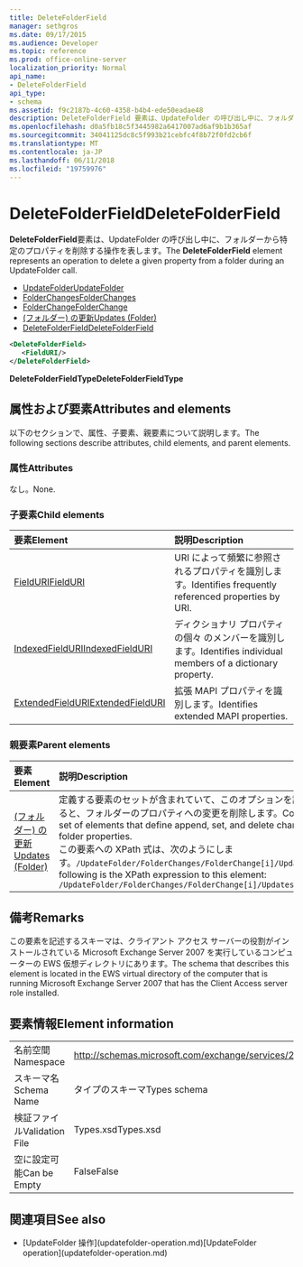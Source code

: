```yaml
---
title: DeleteFolderField
manager: sethgros
ms.date: 09/17/2015
ms.audience: Developer
ms.topic: reference
ms.prod: office-online-server
localization_priority: Normal
api_name:
- DeleteFolderField
api_type:
- schema
ms.assetid: f9c2187b-4c60-4358-b4b4-ede50eadae48
description: DeleteFolderField 要素は、UpdateFolder の呼び出し中に、フォルダーから特定のプロパティを削除する操作を表します。
ms.openlocfilehash: d0a5fb18c5f3445982a6417007ad6af9b1b365af
ms.sourcegitcommit: 34041125dc8c5f993b21cebfc4f8b72f0fd2cb6f
ms.translationtype: MT
ms.contentlocale: ja-JP
ms.lasthandoff: 06/11/2018
ms.locfileid: "19759976"
---
```

# <a name="deletefolderfield"></a><span data-ttu-id="1c819-103">DeleteFolderField</span><span class="sxs-lookup"><span data-stu-id="1c819-103">DeleteFolderField</span></span>

<span data-ttu-id="1c819-104">**DeleteFolderField**要素は、UpdateFolder の呼び出し中に、フォルダーから特定のプロパティを削除する操作を表します。</span><span class="sxs-lookup"><span data-stu-id="1c819-104">The **DeleteFolderField** element represents an operation to delete a given property from a folder during an UpdateFolder call.</span></span> 
  
- [<span data-ttu-id="1c819-105">UpdateFolder</span><span class="sxs-lookup"><span data-stu-id="1c819-105">UpdateFolder</span></span>](updatefolder.md) 
- [<span data-ttu-id="1c819-106">FolderChanges</span><span class="sxs-lookup"><span data-stu-id="1c819-106">FolderChanges</span></span>](folderchanges.md)  
- [<span data-ttu-id="1c819-107">FolderChange</span><span class="sxs-lookup"><span data-stu-id="1c819-107">FolderChange</span></span>](folderchange.md)  
- [<span data-ttu-id="1c819-108">(フォルダー) の更新</span><span class="sxs-lookup"><span data-stu-id="1c819-108">Updates (Folder)</span></span>](updates-folder.md) 
- [<span data-ttu-id="1c819-109">DeleteFolderField</span><span class="sxs-lookup"><span data-stu-id="1c819-109">DeleteFolderField</span></span>](deletefolderfield.md)
  
```xml
<DeleteFolderField>
   <FieldURI/>
</DeleteFolderField>
```

 <span data-ttu-id="1c819-110">**DeleteFolderFieldType**</span><span class="sxs-lookup"><span data-stu-id="1c819-110">**DeleteFolderFieldType**</span></span>
## <a name="attributes-and-elements"></a><span data-ttu-id="1c819-111">属性および要素</span><span class="sxs-lookup"><span data-stu-id="1c819-111">Attributes and elements</span></span>

<span data-ttu-id="1c819-112">以下のセクションで、属性、子要素、親要素について説明します。</span><span class="sxs-lookup"><span data-stu-id="1c819-112">The following sections describe attributes, child elements, and parent elements.</span></span>
  
### <a name="attributes"></a><span data-ttu-id="1c819-113">属性</span><span class="sxs-lookup"><span data-stu-id="1c819-113">Attributes</span></span>

<span data-ttu-id="1c819-114">なし。</span><span class="sxs-lookup"><span data-stu-id="1c819-114">None.</span></span>
  
### <a name="child-elements"></a><span data-ttu-id="1c819-115">子要素</span><span class="sxs-lookup"><span data-stu-id="1c819-115">Child elements</span></span>

|<span data-ttu-id="1c819-116">**要素**</span><span class="sxs-lookup"><span data-stu-id="1c819-116">**Element**</span></span>|<span data-ttu-id="1c819-117">**説明**</span><span class="sxs-lookup"><span data-stu-id="1c819-117">**Description**</span></span>|
|:-----|:-----|
|[<span data-ttu-id="1c819-118">FieldURI</span><span class="sxs-lookup"><span data-stu-id="1c819-118">FieldURI</span></span>](fielduri.md) <br/> |<span data-ttu-id="1c819-119">URI によって頻繁に参照されるプロパティを識別します。</span><span class="sxs-lookup"><span data-stu-id="1c819-119">Identifies frequently referenced properties by URI.</span></span>  <br/> |
|[<span data-ttu-id="1c819-120">IndexedFieldURI</span><span class="sxs-lookup"><span data-stu-id="1c819-120">IndexedFieldURI</span></span>](indexedfielduri.md) <br/> |<span data-ttu-id="1c819-121">ディクショナリ プロパティの個々 のメンバーを識別します。</span><span class="sxs-lookup"><span data-stu-id="1c819-121">Identifies individual members of a dictionary property.</span></span>  <br/> |
|[<span data-ttu-id="1c819-122">ExtendedFieldURI</span><span class="sxs-lookup"><span data-stu-id="1c819-122">ExtendedFieldURI</span></span>](extendedfielduri.md) <br/> |<span data-ttu-id="1c819-123">拡張 MAPI プロパティを識別します。</span><span class="sxs-lookup"><span data-stu-id="1c819-123">Identifies extended MAPI properties.</span></span>  <br/> |
   
### <a name="parent-elements"></a><span data-ttu-id="1c819-124">親要素</span><span class="sxs-lookup"><span data-stu-id="1c819-124">Parent elements</span></span>

|<span data-ttu-id="1c819-125">**要素**</span><span class="sxs-lookup"><span data-stu-id="1c819-125">**Element**</span></span>|<span data-ttu-id="1c819-126">**説明**</span><span class="sxs-lookup"><span data-stu-id="1c819-126">**Description**</span></span>|
|:-----|:-----|
|[<span data-ttu-id="1c819-127">(フォルダー) の更新</span><span class="sxs-lookup"><span data-stu-id="1c819-127">Updates (Folder)</span></span>](updates-folder.md) <br/> |<span data-ttu-id="1c819-128">定義する要素のセットが含まれていて、このオプションを設定すると、フォルダーのプロパティへの変更を削除します。</span><span class="sxs-lookup"><span data-stu-id="1c819-128">Contains a set of elements that define append, set, and delete changes to folder properties.</span></span>  <br/> <span data-ttu-id="1c819-129">この要素への XPath 式は、次のようにします。`/UpdateFolder/FolderChanges/FolderChange[i]/Updates`</span><span class="sxs-lookup"><span data-stu-id="1c819-129">The following is the XPath expression to this element:  `/UpdateFolder/FolderChanges/FolderChange[i]/Updates`</span></span> <br/> |
   
## <a name="remarks"></a><span data-ttu-id="1c819-130">備考</span><span class="sxs-lookup"><span data-stu-id="1c819-130">Remarks</span></span>

<span data-ttu-id="1c819-131">この要素を記述するスキーマは、クライアント アクセス サーバーの役割がインストールされている Microsoft Exchange Server 2007 を実行しているコンピューターの EWS 仮想ディレクトリにあります。</span><span class="sxs-lookup"><span data-stu-id="1c819-131">The schema that describes this element is located in the EWS virtual directory of the computer that is running Microsoft Exchange Server 2007 that has the Client Access server role installed.</span></span>
  
## <a name="element-information"></a><span data-ttu-id="1c819-132">要素情報</span><span class="sxs-lookup"><span data-stu-id="1c819-132">Element information</span></span>

|||
|:-----|:-----|
|<span data-ttu-id="1c819-133">名前空間</span><span class="sxs-lookup"><span data-stu-id="1c819-133">Namespace</span></span>  <br/> |http://schemas.microsoft.com/exchange/services/2006/types  <br/> |
|<span data-ttu-id="1c819-134">スキーマ名</span><span class="sxs-lookup"><span data-stu-id="1c819-134">Schema Name</span></span>  <br/> |<span data-ttu-id="1c819-135">タイプのスキーマ</span><span class="sxs-lookup"><span data-stu-id="1c819-135">Types schema</span></span>  <br/> |
|<span data-ttu-id="1c819-136">検証ファイル</span><span class="sxs-lookup"><span data-stu-id="1c819-136">Validation File</span></span>  <br/> |<span data-ttu-id="1c819-137">Types.xsd</span><span class="sxs-lookup"><span data-stu-id="1c819-137">Types.xsd</span></span>  <br/> |
|<span data-ttu-id="1c819-138">空に設定可能</span><span class="sxs-lookup"><span data-stu-id="1c819-138">Can be Empty</span></span>  <br/> |<span data-ttu-id="1c819-139">False</span><span class="sxs-lookup"><span data-stu-id="1c819-139">False</span></span>  <br/> |
   
## <a name="see-also"></a><span data-ttu-id="1c819-140">関連項目</span><span class="sxs-lookup"><span data-stu-id="1c819-140">See also</span></span>

- <span data-ttu-id="1c819-141">
  [UpdateFolder 操作](updatefolder-operation.md)</span><span class="sxs-lookup"><span data-stu-id="1c819-141">[UpdateFolder operation](updatefolder-operation.md)</span></span>

